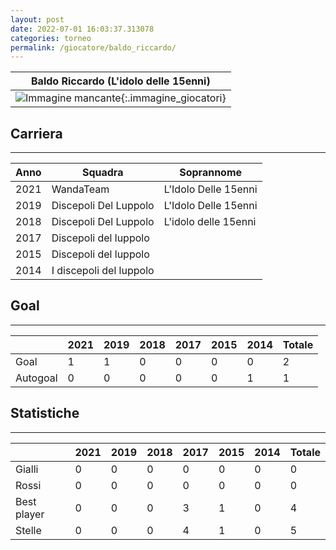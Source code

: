 ```yaml
---
layout: post
date: 2022-07-01 16:03:37.313078
categories: torneo
permalink: /giocatore/baldo_riccardo/
---
```

<link rel='stylesheets' href='./../assets/giocatori.css'>

| Baldo Riccardo (L'idolo delle 15enni) |
|:-----:|
| ![Immagine mancante]('./../../assets/giocatori/baldo_riccardo.png){:.immagine_giocatori} |


## Carriera
----

|Anno|Squadra|Soprannome|
|:---:|---|---|
|2021|WandaTeam|L'Idolo Delle 15enni|
|2019|Discepoli Del Luppolo|L'Idolo Delle 15enni|
|2018|Discepoli Del Luppolo|L'idolo delle 15enni|
|2017|Discepoli del luppolo||
|2015|Discepoli del luppolo||
|2014|I discepoli del luppolo||


## Goal
----

| |2021|2019|2018|2017|2015|2014| Totale |
|---|---|---|---|---|---|---|---|
|Goal|1|1|0|0|0|0|2|
|Autogoal|0|0|0|0|0|1|1|


## Statistiche
----

| |2021|2019|2018|2017|2015|2014| Totale |
|---|---|---|---|---|---|---|---|
|Gialli|0|0|0|0|0|0|0|
|Rossi|0|0|0|0|0|0|0|
|Best player|0|0|0|3|1|0|4|
|Stelle|0|0|0|4|1|0|5|